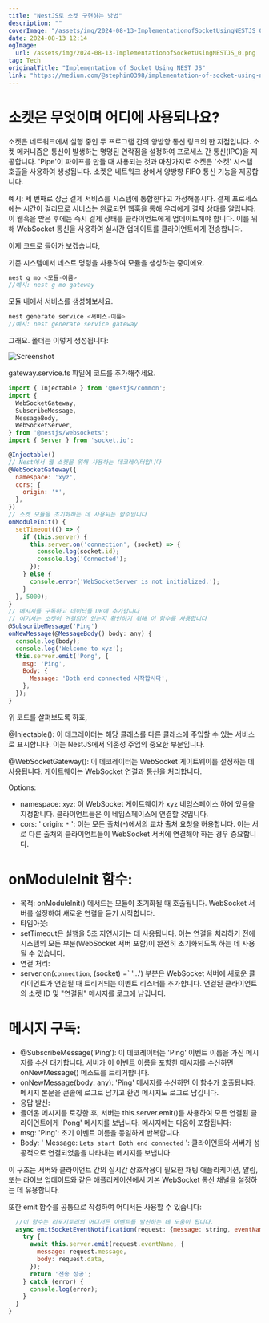 ```yaml
---
title: "NestJS로 소켓 구현하는 방법"
description: ""
coverImage: "/assets/img/2024-08-13-ImplementationofSocketUsingNESTJS_0.png"
date: 2024-08-13 12:14
ogImage: 
  url: /assets/img/2024-08-13-ImplementationofSocketUsingNESTJS_0.png
tag: Tech
originalTitle: "Implementation of Socket Using NEST JS"
link: "https://medium.com/@stephin0398/implementation-of-socket-using-nest-js-3f16e232f8a6"
---
```



# 소켓은 무엇이며 어디에 사용되나요?

소켓은 네트워크에서 실행 중인 두 프로그램 간의 양방향 통신 링크의 한 지점입니다. 소켓 메커니즘은 통신이 발생하는 명명된 연락점을 설정하여 프로세스 간 통신(IPC)을 제공합니다. 'Pipe'이 파이프를 만들 때 사용되는 것과 마찬가지로 소켓은 '소켓' 시스템 호출을 사용하여 생성됩니다. 소켓은 네트워크 상에서 양방향 FIFO 통신 기능을 제공합니다.

예시: 세 번째로 상금 결제 서비스를 시스템에 통합한다고 가정해봅시다. 결제 프로세스에는 시간이 걸리므로 서비스는 완료되면 웹훅을 통해 우리에게 결제 상태를 알립니다. 이 웹훅을 받은 후에는 즉시 결제 상태를 클라이언트에게 업데이트해야 합니다. 이를 위해 WebSocket 통신을 사용하여 실시간 업데이트를 클라이언트에게 전송합니다.

이제 코드로 들어가 보겠습니다,

<div class="content-ad"></div>

기존 시스템에서 네스트 명령을 사용하여 모듈을 생성하는 중이에요.

```js
nest g mo <모듈-이름>
//예시: nest g mo gateway
```

모듈 내에서 서비스를 생성해보세요.

```js
nest generate service <서비스-이름>
//예시: nest generate service gateway
```

<div class="content-ad"></div>

그래요. 폴더는 이렇게 생성됩니다:

![Screenshot](/assets/img/2024-08-13-ImplementationofSocketUsingNESTJS_0.png)

gateway.service.ts 파일에 코드를 추가해주세요.

```javascript
import { Injectable } from '@nestjs/common';
import {
  WebSocketGateway,
  SubscribeMessage,
  MessageBody,
  WebSocketServer,
} from '@nestjs/websockets';
import { Server } from 'socket.io';

@Injectable()
// Nest에서 웹 소켓을 위해 사용하는 데코레이터입니다
@WebSocketGateway({
  namespace: 'xyz',
  cors: {
    origin: '*',
  },
})
// 소켓 모듈을 초기화하는 데 사용되는 함수입니다
onModuleInit() {
  setTimeout(() => {
    if (this.server) {
      this.server.on('connection', (socket) => {
        console.log(socket.id);
        console.log('Connected');
      });
    } else {
      console.error('WebSocketServer is not initialized.');
    }
  }, 5000);
}
// 메시지를 구독하고 데이터를 DB에 추가합니다
// 여기서는 소켓이 연결되어 있는지 확인하기 위해 이 함수를 사용합니다
@SubscribeMessage('Ping')
onNewMessage(@MessageBody() body: any) {
  console.log(body);
  console.log('Welcome to xyz');
  this.server.emit('Pong', {
    msg: 'Ping',
    Body: {
      Message: 'Both end connected 시작합시다',
    },
  });
}
```

<div class="content-ad"></div>

위 코드를 살펴보도록 하죠,

@Injectable(): 이 데코레이터는 해당 클래스를 다른 클래스에 주입할 수 있는 서비스로 표시합니다. 이는 NestJS에서 의존성 주입의 중요한 부분입니다.

@WebSocketGateway(): 이 데코레이터는 WebSocket 게이트웨이를 설정하는 데 사용됩니다. 게이트웨이는 WebSocket 연결과 통신을 처리합니다.

Options:

<div class="content-ad"></div>

- namespace: `xyz`: 이 WebSocket 게이트웨이가 xyz 네임스페이스 하에 있음을 지정합니다. 클라이언트들은 이 네임스페이스에 연결할 것입니다.
- cors: ' origin: `*` ': 이는 모든 출처(`*`)에서의 교차 출처 요청을 허용합니다. 이는 서로 다른 출처의 클라이언트들이 WebSocket 서버에 연결해야 하는 경우 중요합니다.

# onModuleInit 함수:

- 목적: onModuleInit() 메서드는 모듈이 초기화될 때 호출됩니다. WebSocket 서버를 설정하여 새로운 연결을 듣기 시작합니다.
- 타임아웃:
- setTimeout은 실행을 5초 지연시키는 데 사용됩니다. 이는 연결을 처리하기 전에 시스템의 모든 부분(WebSocket 서버 포함)이 완전히 초기화되도록 하는 데 사용될 수 있습니다.
- 연결 처리:
- server.on(`connection`, (socket) =` '...') 부분은 WebSocket 서버에 새로운 클라이언트가 연결될 때 트리거되는 이벤트 리스너를 추가합니다. 연결된 클라이언트의 소켓 ID 및 "연결됨" 메시지를 로그에 남깁니다.

# 메시지 구독:

<div class="content-ad"></div>

- @SubscribeMessage('Ping'): 이 데코레이터는 'Ping' 이벤트 이름을 가진 메시지를 수신 대기합니다. 서버가 이 이벤트 이름을 포함한 메시지를 수신하면 onNewMessage() 메소드를 트리거합니다.
- onNewMessage(body: any): 'Ping' 메시지를 수신하면 이 함수가 호출됩니다. 메시지 본문을 콘솔에 로그로 남기고 환영 메시지도 로그로 남깁니다.
- 응답 발신:
- 들어온 메시지를 로깅한 후, 서버는 this.server.emit()를 사용하여 모든 연결된 클라이언트에게 'Pong' 메시지를 보냅니다. 메시지에는 다음이 포함됩니다:
- msg: 'Ping': 초기 이벤트 이름을 동일하게 반복합니다.
- Body: ' Message: `Lets start Both end connected` ': 클라이언트와 서버가 성공적으로 연결되었음을 나타내는 메시지를 보냅니다.

이 구조는 서버와 클라이언트 간의 실시간 상호작용이 필요한 채팅 애플리케이션, 알림, 또는 라이브 업데이트와 같은 애플리케이션에서 기본 WebSocket 통신 채널을 설정하는 데 유용합니다.

또한 emit 함수를 공통으로 작성하여 어디서든 사용할 수 있습니다:

```js
  //이 함수는 리포지토리의 어디서든 이벤트를 발신하는 데 도움이 됩니다.
  async emitSocketEventNotification(request: {message: string, eventName: string, data: object}) {
    try {
      await this.server.emit(request.eventName, {
        message: request.message,
        body: request.data,
      });
      return '전송 성공';
    } catch (error) {
      console.log(error);
    }
  }
}
```